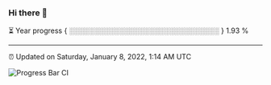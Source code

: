 ### Hi there 👋

⏳ Year progress { ░░░░░░░░░░░░░░░░░░░░░░░░░░░░░░ } 1.93 %

---

⏰ Updated on Saturday, January 8, 2022, 1:14 AM UTC

![Progress Bar CI](https://github.com/arthurbuhl/arthurbuhl/workflows/Progress%20Bar%20CI/badge.svg)
